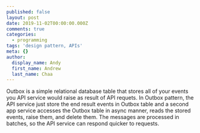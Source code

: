 ```yaml
---
published: false
layout: post
date: 2019-11-02T00:00:00.000Z
comments: true
categories:
  - programming
tags: 'design pattern, APIs'
meta: {}
author:
  display_name: Andy
  first_name: Andrew
  last_name: Chaa
---
```

Outbox is a simple relational database table that stores all of your events you API service would raise as result of API requets. In Outbox pattern, the API service just store the end result events in Outbox table and a second app service accesses the Outbox table in async manner, reads the stored events, raise them, and delete them. The messages are processed in batches, so the API service can respond quicker to requests. 




